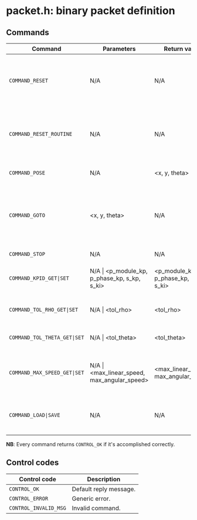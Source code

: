 # packet.h: binary packet definition
## Commands

|	Command	|	Parameters	|	Return values	|	Description	|
|---------------|---------------|---------------|---------------|
|	`COMMAND_RESET`	|	N/A	|	N/A	|	Set the zero of the ortogonal system in the current point of the 2D space.	|
|	`COMMAND_RESET_ROUTINE`	|	N/A	|	N/A	|	Execute the automatic reset routine by using the two front switches.	|
|	`COMMAND_POSE`	|	N/A	|	&lt;x, y, theta&gt;	|	Get the pose of the robot.	|
|	`COMMAND_GOTO`	|	&lt;x, y, theta&gt;	|	N/A	|	Go to the &lt;x, y&gt; point and keep the orientation angle at &lt;theta&gt; radiands.	|
|	`COMMAND_STOP`	|	N/A	|	N/A	|	Stop engine.	|
|	`COMMAND_KPID_GET\|SET`	|	N/A \| &lt;p_module_kp, p_phase_kp, s_kp, s_ki&gt;	|	&lt;p_module_kp, p_phase_kp, s_kp, s_ki&gt;	|	Get \| Set the various PID constants.	|
|	`COMMAND_TOL_RHO_GET\|SET`	|	N/A \| &lt;tol_rho&gt;	|	&lt;tol_rho&gt;	|	Get \| Set the distance tollerance.	|
|	`COMMAND_TOL_THETA_GET\|SET`	|	N/A \| &lt;tol_theta&gt;	|	&lt;tol_theta&gt;	|	Get \| Set the angle tollerance.	|
|	`COMMAND_MAX_SPEED_GET\|SET`	|	N/A \| &lt;max_linear_speed, max_angular_speed&gt;	|	&lt;max_linear_speed, max_angular_speed&gt;	|	Get \| Set robot maximum speeds (m/s, rad/s).	|
|	`COMMAND_LOAD\|SAVE`	|	N/A	|	N/A	|	Load \| Save current settings from \| to EEPROM.	|

**NB**:	Every command returns `CONTROL_OK` if it's accomplished correctly.

## Control codes

|	Control code	|	Description	|
|---------------|-------------|
|	`CONTROL_OK`	|	Default reply message.	|
|	`CONTROL_ERROR`	|	Generic error.	|
|	`CONTROL_INVALID_MSG`	|	Invalid command.	|
